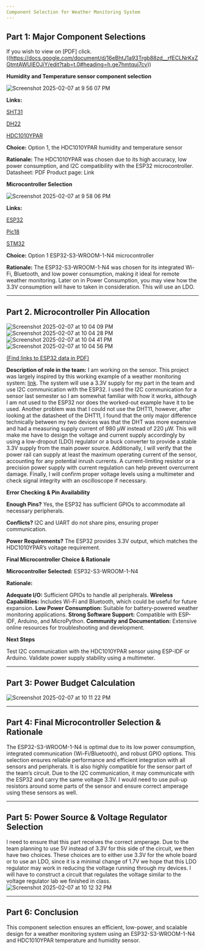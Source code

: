 ```yaml
---
Component Selection for Weather Monitoring System 
---
```

Part 1: Major Component Selections
---
If you wish to view on [PDF] click. ((https://docs.google.com/document/d/16eBhtJ1a93Trgb88zd__rfECLNrKxZGtmtAWUIEOJiY/edit?tab=t.0#heading=h.ge7hmtquj7cv))

**Humidity and Temperature sensor component selection**

![Screenshot 2025-02-07 at 9 56 07 PM](https://github.com/user-attachments/assets/24f72a32-4cd6-4a67-83b4-0887e238015a)


**Links:**

[SHT31](https://www.digikey.com/en/products/detail/sensirion-ag/SHT31-DIS-B2-5KS/5872252)

[DH22](https://www.digikey.com/en/products/detail/sparkfun-electronics/SEN-18364/14635373)

[HDC1010YPAR](https://www.ti.com/lit/ds/symlink/hdc1010.pdf?HQS=dis-dk-null-digikeymode-dsf-pf-null-wwe&ts=1738985127772&ref_url=https%253A%252F%252Fwww.ti.com%252Fgeneral%252Fdocs%252Fsuppproductinfo.tsp%253FdistId%253D10%2526gotoUrl%253Dhttps%253A%252F%252Fwww.ti.com%252Flit%252Fgpn%252Fhdc1010)


**Choice:** Option 1, the HDC1010YPAR humidity and temperature sensor

**Rationale:** The HDC1010YPAR was chosen due to its high accuracy, low power consumption, and I2C compatibility with the ESP32 microcontroller. Datasheet: PDF Product page: Link

**Microcontroller Selection**

![Screenshot 2025-02-07 at 9 58 06 PM](https://github.com/user-attachments/assets/fba8fff1-b090-41e1-99ca-522dec631633)


**Links:**

[ESP32](https://www.espressif.com/en/products/socs/esp32-s3)

[Pic18](https://www.microchip.com/en-us/product/pic18f47q10)

[STM32](https://estore.st.com/en/stm32f103c4t6a-cpn.html)

**Choice:** Option 1 ESP32-S3-WROOM-1-N4 microcontroller

**Rationale:** The ESP32-S3-WROOM-1-N4 was chosen for its integrated Wi-Fi, Bluetooth, and low power consumption, making it ideal for remote weather monitoring. Later on in Power Consumption, you may view how the 3.3V consumption will have to taken in consideration. This will use an LDO. 

---
Part 2. Microcontroller Pin Allocation
---
![Screenshot 2025-02-07 at 10 04 09 PM](https://github.com/user-attachments/assets/8c4b1265-8eff-4810-8514-f933d0ff4170)
![Screenshot 2025-02-07 at 10 04 28 PM](https://github.com/user-attachments/assets/44638fbc-5ac2-4631-aaee-26c051906e96)
![Screenshot 2025-02-07 at 10 04 41 PM](https://github.com/user-attachments/assets/af1de4a5-e1bd-4810-9679-eae397ddceef)
![Screenshot 2025-02-07 at 10 04 56 PM](https://github.com/user-attachments/assets/f2b688a3-5e4b-4866-9fdb-48c5cb45f3b2)

[(Find links to ESP32 data in PDF)](https://docs.google.com/document/d/16eBhtJ1a93Trgb88zd__rfECLNrKxZGtmtAWUIEOJiY/edit?tab=t.0#heading=h.ge7hmtquj7cv)

**Description of role in the team:**
I am working on the sensor. This project was largely inspired by this working example of a weather monitoring system: [link](https://srituhobby.com/how-to-make-a-weather-monitoring-system-with-esp32-board/). The system will use a 3.3V supply for my part in the team and use I2C communication with the ESP32. I used the I2C communication for a sensor last semester so I am somewhat familiar with how it works, although I am not used to the ESP32 nor does the worked-out example have it to be used. Another problem was that I could not use the DHT11, however, after looking at the datasheet of the DHT11, I found that the only major difference technically between my two devices was that the DHT was more expensive and had a measuring supply current of 980 µW instead of 220 µW. This will make me have to design the voltage and current supply accordingly by using a low-dropout (LDO) regulator or a buck converter to provide a stable 3.3V supply from the main power source.
Additionally, I will verify that the power rail can supply at least the maximum operating current of the sensor, accounting for any potential inrush currents. A current-limiting resistor or a precision power supply with current regulation can help prevent overcurrent damage. Finally, I will confirm proper voltage levels using a multimeter and check signal integrity with an oscilloscope if necessary.

**Error Checking & Pin Availability**

**Enough Pins?** Yes, the ESP32 has sufficient GPIOs to accommodate all necessary peripherals.

**Conflicts?** I2C and UART do not share pins, ensuring proper communication.

**Power Requirements?** The ESP32 provides 3.3V output, which matches the HDC1010YPAR’s voltage requirement.

**Final Microcontroller Choice & Rationale**

**Microcontroller Selected:** ESP32-S3-WROOM-1-N4

**Rationale:**

**Adequate I/O:** Sufficient GPIOs to handle all peripherals.
**Wireless Capabilities:** Includes Wi-Fi and Bluetooth, which could be useful for future expansion.
**Low Power Consumption:** Suitable for battery-powered weather monitoring applications.
**Strong Software Support:** Compatible with ESP-IDF, Arduino, and MicroPython.
**Community and Documentation:** Extensive online resources for troubleshooting and development.

**Next Steps**

Test I2C communication with the HDC1010YPAR sensor using ESP-IDF or Arduino.
Validate power supply stability using a multimeter.

---
Part 3: Power Budget Calculation
---

![Screenshot 2025-02-07 at 10 11 22 PM](https://github.com/user-attachments/assets/78a559b3-23f5-42d1-948e-c32539dee213)


---
Part 4: Final Microcontroller Selection & Rationale
---
The ESP32-S3-WROOM-1-N4 is optimal due to its low power consumption, integrated communication (Wi-Fi/Bluetooth), and robust GPIO options. This selection ensures reliable performance and efficient integration with all sensors and peripherals. It is also highly compatible for the sensor part of the team’s circuit. Due to the I2C communication, it may communicate with the ESP32 and carry the same voltage 3.3V. I would need to use pull-up resistors around some parts of the sensor and ensure correct amperage using these sensors as well.

---
Part 5: Power Source & Voltage Regulator Selection
---
I need to ensure that this part receives the correct amperage. Due to the team planning to use 5V instead of 3.3V for this side of the circuit, we then have two choices. These choices are to either use 3.3V for the whole board or to use an LDO, since it is a minimal change of 1.7V we hope that this LDO regulator may work in reducing the voltage running through my devices. I will have to construct a circuit that regulates the voltage similar to the voltage regulator lab we finished in class.
![Screenshot 2025-02-07 at 10 12 32 PM](https://github.com/user-attachments/assets/34829415-c0f8-4861-9685-44d3526598a9)

---
Part 6: Conclusion
---
This component selection ensures an efficient, low-power, and scalable design for a weather monitoring system using an ESP32-S3-WROOM-1-N4 and HDC1010YPAR temperature and humidity sensor.

